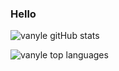 ### Hello

![vanyle gitHub stats](https://github-readme-stats.vercel.app/api?username=vanyle&show_icons=true)

![vanyle top languages](https://github-readme-stats.vercel.app/api/top-langs/?username=vanyle&layout=compact)
